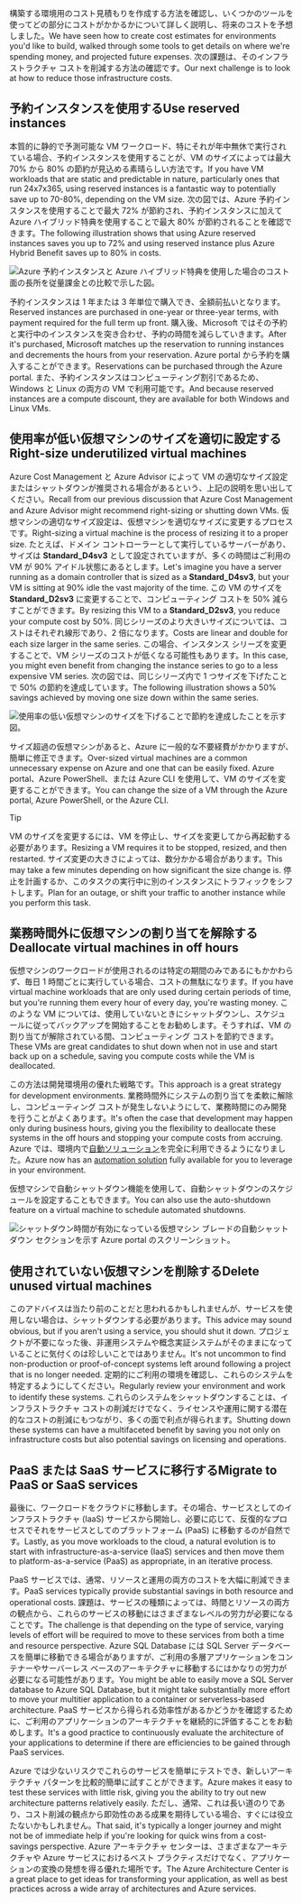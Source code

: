 <span data-ttu-id="9c663-101">構築する環境用のコスト見積もりを作成する方法を確認し、いくつかのツールを使ってどの部分にコストがかかるかについて詳しく説明し、将来のコストを予想しました。</span><span class="sxs-lookup"><span data-stu-id="9c663-101">We have seen how to create cost estimates for environments you'd like to build, walked through some tools to get details on where we're spending money, and projected future expenses.</span></span> <span data-ttu-id="9c663-102">次の課題は、そのインフラストラクチャ コストを削減する方法の確認です。</span><span class="sxs-lookup"><span data-stu-id="9c663-102">Our next challenge is to look at how to reduce those infrastructure costs.</span></span>

## <a name="use-reserved-instances"></a><span data-ttu-id="9c663-103">予約インスタンスを使用する</span><span class="sxs-lookup"><span data-stu-id="9c663-103">Use reserved instances</span></span>

<span data-ttu-id="9c663-104">本質的に静的で予測可能な VM ワークロード、特にそれが年中無休で実行されている場合、予約インスタンスを使用することが、VM のサイズによっては最大 70% から 80% の節約が見込める素晴らしい方法です。</span><span class="sxs-lookup"><span data-stu-id="9c663-104">If you have VM workloads that are static and predictable in nature, particularly ones that run 24x7x365, using reserved instances is a fantastic way to potentially save up to 70-80%, depending on the VM size.</span></span> <span data-ttu-id="9c663-105">次の図では、Azure 予約インスタンスを使用することで最大 72% が節約され、予約インスタンスに加えて Azure ハイブリッド特典を使用することで最大 80% が節約されることを確認できます。</span><span class="sxs-lookup"><span data-stu-id="9c663-105">The following illustration shows that using Azure reserved instances saves you up to 72% and using reserved instance plus Azure Hybrid Benefit saves up to 80% in costs.</span></span>

![Azure 予約インスタンスと Azure ハイブリッド特典を使用した場合のコスト面の長所を従量課金との比較で示した図。](../media/4-savings-coins.png)

<span data-ttu-id="9c663-107">予約インスタンスは 1 年または 3 年単位で購入でき、全額前払いとなります。</span><span class="sxs-lookup"><span data-stu-id="9c663-107">Reserved instances are purchased in one-year or three-year terms, with payment required for the full term up front.</span></span> <span data-ttu-id="9c663-108">購入後、Microsoft ではその予約と実行中のインスタンスを突き合わせ、予約の時間を減らしていきます。</span><span class="sxs-lookup"><span data-stu-id="9c663-108">After it's purchased, Microsoft matches up the reservation to running instances and decrements the hours from your reservation.</span></span> <span data-ttu-id="9c663-109">Azure portal から予約を購入することができます。</span><span class="sxs-lookup"><span data-stu-id="9c663-109">Reservations can be purchased through the Azure portal.</span></span> <span data-ttu-id="9c663-110">また、予約インスタンスはコンピューティング割引であるため、Windows と Linux の両方の VM で利用可能です。</span><span class="sxs-lookup"><span data-stu-id="9c663-110">And because reserved instances are a compute discount, they are available for both Windows and Linux VMs.</span></span>

## <a name="right-size-underutilized-virtual-machines"></a><span data-ttu-id="9c663-111">使用率が低い仮想マシンのサイズを適切に設定する</span><span class="sxs-lookup"><span data-stu-id="9c663-111">Right-size underutilized virtual machines</span></span>

<span data-ttu-id="9c663-112">Azure Cost Management と Azure Advisor によって VM の適切なサイズ設定またはシャットダウンが推奨される場合があるという、上記の説明を思い出してください。</span><span class="sxs-lookup"><span data-stu-id="9c663-112">Recall from our previous discussion that Azure Cost Management and Azure Advisor might recommend right-sizing or shutting down VMs.</span></span> <span data-ttu-id="9c663-113">仮想マシンの適切なサイズ設定は、仮想マシンを適切なサイズに変更するプロセスです。</span><span class="sxs-lookup"><span data-stu-id="9c663-113">Right-sizing a virtual machine is the process of resizing it to a proper size.</span></span> <span data-ttu-id="9c663-114">たとえば、ドメイン コントローラーとして実行しているサーバーがあり、サイズは **Standard_D4sv3** として設定されていますが、多くの時間はご利用の VM が 90% アイドル状態にあるとします。</span><span class="sxs-lookup"><span data-stu-id="9c663-114">Let's imagine you have a server running as a domain controller that is sized as a **Standard_D4sv3**, but your VM is sitting at 90% idle the vast majority of the time.</span></span> <span data-ttu-id="9c663-115">この VM のサイズを **Standard_D2sv3** に変更することで、コンピューティング コストを 50% 減らすことができます。</span><span class="sxs-lookup"><span data-stu-id="9c663-115">By resizing this VM to a **Standard_D2sv3**, you reduce your compute cost by 50%.</span></span> <span data-ttu-id="9c663-116">同じシリーズのより大きいサイズについては、コストはそれぞれ線形であり、2 倍になります。</span><span class="sxs-lookup"><span data-stu-id="9c663-116">Costs are linear and double for each size larger in the same series.</span></span> <span data-ttu-id="9c663-117">この場合、インスタンス シリーズを変更することで、VM シリーズのコストが低くなる可能性もあります。</span><span class="sxs-lookup"><span data-stu-id="9c663-117">In this case, you might even benefit from changing the instance series to go to a less expensive VM series.</span></span> <span data-ttu-id="9c663-118">次の図では、同じシリーズ内で 1 つサイズを下げたことで 50% の節約を達成しています。</span><span class="sxs-lookup"><span data-stu-id="9c663-118">The following illustration shows a 50% savings achieved by moving one size down within the same series.</span></span>

![使用率の低い仮想マシンのサイズを下げることで節約を達成したことを示す図。](../media/4-vm-resize.png)

<span data-ttu-id="9c663-120">サイズ超過の仮想マシンがあると、Azure に一般的な不要経費がかかりますが、簡単に修正できます。</span><span class="sxs-lookup"><span data-stu-id="9c663-120">Over-sized virtual machines are a common unnecessary expense on Azure and one that can be easily fixed.</span></span> <span data-ttu-id="9c663-121">Azure portal、Azure PowerShell、または Azure CLI を使用して、VM のサイズを変更することができます。</span><span class="sxs-lookup"><span data-stu-id="9c663-121">You can change the size of a VM through the Azure portal, Azure PowerShell, or the Azure CLI.</span></span>

> [!TIP]
> <span data-ttu-id="9c663-122">VM のサイズを変更するには、VM を停止し、サイズを変更してから再起動する必要があります。</span><span class="sxs-lookup"><span data-stu-id="9c663-122">Resizing a VM requires it to be stopped, resized, and then restarted.</span></span> <span data-ttu-id="9c663-123">サイズ変更の大きさによっては、数分かかる場合があります。</span><span class="sxs-lookup"><span data-stu-id="9c663-123">This may take a few minutes depending on how significant the size change is.</span></span> <span data-ttu-id="9c663-124">停止を計画するか、このタスクの実行中に別のインスタンスにトラフィックをシフトします。</span><span class="sxs-lookup"><span data-stu-id="9c663-124">Plan for an outage, or shift your traffic to another instance while you perform this task.</span></span>

## <a name="deallocate-virtual-machines-in-off-hours"></a><span data-ttu-id="9c663-125">業務時間外に仮想マシンの割り当てを解除する</span><span class="sxs-lookup"><span data-stu-id="9c663-125">Deallocate virtual machines in off hours</span></span>

<span data-ttu-id="9c663-126">仮想マシンのワークロードが使用されるのは特定の期間のみであるにもかかわらず、毎日 1 時間ごとに実行している場合、コストの無駄になります。</span><span class="sxs-lookup"><span data-stu-id="9c663-126">If you have virtual machine workloads that are only used during certain periods of time, but you're running them every hour of every day, you're wasting money.</span></span> <span data-ttu-id="9c663-127">このような VM については、使用していないときにシャットダウンし、スケジュールに従ってバックアップを開始することをお勧めします。そうすれば、VM の割り当てが解除されている間、コンピューティング コストを節約できます。</span><span class="sxs-lookup"><span data-stu-id="9c663-127">These VMs are great candidates to shut down when not in use and start back up on a schedule, saving you compute costs while the VM is deallocated.</span></span>

<span data-ttu-id="9c663-128">この方法は開発環境用の優れた戦略です。</span><span class="sxs-lookup"><span data-stu-id="9c663-128">This approach is a great strategy for development environments.</span></span> <span data-ttu-id="9c663-129">業務時間外にシステムの割り当てを柔軟に解除し、コンピューティング コストが発生しないようにして、業務時間にのみ開発を行うことがよくあります。</span><span class="sxs-lookup"><span data-stu-id="9c663-129">It's often the case that development may happen only during business hours, giving you the flexibility to deallocate these systems in the off hours and stopping your compute costs from accruing.</span></span> <span data-ttu-id="9c663-130">Azure では、環境内で[自動ソリューション](https://docs.microsoft.com/azure/automation/automation-solution-vm-management)を完全に利用できるようになりました。</span><span class="sxs-lookup"><span data-stu-id="9c663-130">Azure now has an [automation solution](https://docs.microsoft.com/azure/automation/automation-solution-vm-management) fully available for you to leverage in your environment.</span></span>

<span data-ttu-id="9c663-131">仮想マシンで自動シャットダウン機能を使用して、自動シャットダウンのスケジュールを設定することもできます。</span><span class="sxs-lookup"><span data-stu-id="9c663-131">You can also use the auto-shutdown feature on a virtual machine to schedule automated shutdowns.</span></span>

![シャットダウン時間が有効になっている仮想マシン ブレードの自動シャットダウン セクションを示す Azure portal のスクリーンショット。](../media/4-vm-auto-shutdown.png)

## <a name="delete-unused-virtual-machines"></a><span data-ttu-id="9c663-133">使用されていない仮想マシンを削除する</span><span class="sxs-lookup"><span data-stu-id="9c663-133">Delete unused virtual machines</span></span>

 <span data-ttu-id="9c663-134">このアドバイスは当たり前のことだと思われるかもしれませんが、サービスを使用しない場合は、シャットダウンする必要があります。</span><span class="sxs-lookup"><span data-stu-id="9c663-134">This advice may sound obvious, but if you aren't using a service, you should shut it down.</span></span> <span data-ttu-id="9c663-135">プロジェクトが不要になった後、非運用システムや概念実証システムがそのままになっていることに気付くのは珍しいことではありません。</span><span class="sxs-lookup"><span data-stu-id="9c663-135">It's not uncommon to find non-production or proof-of-concept systems left around following a project that is no longer needed.</span></span> <span data-ttu-id="9c663-136">定期的にご利用の環境を確認し、これらのシステムを特定するようにしてください。</span><span class="sxs-lookup"><span data-stu-id="9c663-136">Regularly review your environment and work to identify these systems.</span></span> <span data-ttu-id="9c663-137">これらのシステムをシャットダウンすることは、インフラストラクチャ コストの削減だけでなく、ライセンスや運用に関する潜在的なコストの削減にもつながり、多くの面で利点が得られます。</span><span class="sxs-lookup"><span data-stu-id="9c663-137">Shutting down these systems can have a multifaceted benefit by saving you not only on infrastructure costs but also potential savings on licensing and operations.</span></span>

## <a name="migrate-to-paas-or-saas-services"></a><span data-ttu-id="9c663-138">PaaS または SaaS サービスに移行する</span><span class="sxs-lookup"><span data-stu-id="9c663-138">Migrate to PaaS or SaaS services</span></span>

<span data-ttu-id="9c663-139">最後に、ワークロードをクラウドに移動します。その場合、サービスとしてのインフラストラクチャ (IaaS) サービスから開始し、必要に応じて、反復的なプロセスでそれをサービスとしてのプラットフォーム (PaaS) に移動するのが自然です。</span><span class="sxs-lookup"><span data-stu-id="9c663-139">Lastly, as you move workloads to the cloud, a natural evolution is to start with infrastructure-as-a-service (IaaS) services and then move them to platform-as-a-service (PaaS) as appropriate, in an iterative process.</span></span>

<span data-ttu-id="9c663-140">PaaS サービスでは、通常、リソースと運用の両方のコストを大幅に削減できます。</span><span class="sxs-lookup"><span data-stu-id="9c663-140">PaaS services typically provide substantial savings in both resource and operational costs.</span></span> <span data-ttu-id="9c663-141">課題は、サービスの種類によっては、時間とリソースの両方の観点から、これらのサービスの移動にはさまざまなレベルの労力が必要になることです。</span><span class="sxs-lookup"><span data-stu-id="9c663-141">The challenge is that depending on the type of service, varying levels of effort will be required to move to these services from both a time and resource perspective.</span></span> <span data-ttu-id="9c663-142">Azure SQL Database には SQL Server データベースを簡単に移動できる場合がありますが、ご利用の多層アプリケーションをコンテナーやサーバーレス ベースのアーキテクチャに移動するにはかなりの労力が必要になる可能性があります。</span><span class="sxs-lookup"><span data-stu-id="9c663-142">You might be able to easily move a SQL Server database to Azure SQL Database, but it might take substantially more effort to move your multitier application to a container or serverless-based architecture.</span></span> <span data-ttu-id="9c663-143">PaaS サービスから得られる効率性があるかどうかを確認するために、ご利用のアプリケーションのアーキテクチャを継続的に評価することをお勧めします。</span><span class="sxs-lookup"><span data-stu-id="9c663-143">It's a good practice to continuously evaluate the architecture of your applications to determine if there are efficiencies to be gained through PaaS services.</span></span>

<span data-ttu-id="9c663-144">Azure では少ないリスクでこれらのサービスを簡単にテストでき、新しいアーキテクチャ パターンを比較的簡単に試すことができます。</span><span class="sxs-lookup"><span data-stu-id="9c663-144">Azure makes it easy to test these services with little risk, giving you the ability to try out new architecture patterns relatively easily.</span></span> <span data-ttu-id="9c663-145">ただし、通常、これは長い道のりであり、コスト削減の観点から即効性のある成果を期待している場合、すぐには役立たないかもしれません。</span><span class="sxs-lookup"><span data-stu-id="9c663-145">That said, it's typically a longer journey and might not be of immediate help if you're looking for quick wins from a cost-savings perspective.</span></span> <span data-ttu-id="9c663-146">Azure アーキテクチャ センターは、さまざまなアーキテクチャや Azure サービスにおけるベスト プラクティスだけでなく、アプリケーションの変換の発想を得る優れた場所です。</span><span class="sxs-lookup"><span data-stu-id="9c663-146">The Azure Architecture Center is a great place to get ideas for transforming your application, as well as best practices across a wide array of architectures and Azure services.</span></span>
